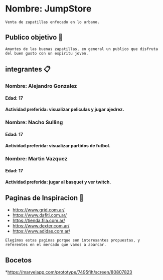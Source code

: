 # Nombre: JumpStore
```
Venta de zapatillas enfocado en lo urbano.
```
## Publico objetivo 🚀
``` 
Amantes de las buenas zapatillas, en general un publico que disfruta del buen gusto con un espiritu joven. 
```
## integrantes 📋
### Nombre: Alejandro Gonzalez
#### Edad: 17
#### Actividad preferida: visualizar peliculas y jugar ajedrez.
### Nombre: Nacho Sulling
#### Edad: 17
#### Actividad preferida: visualizar partidos de futbol.
### Nombre: Martin Vazquez
#### Edad: 17
#### Actividad preferida: jugar al basquet y ver twitch.
## Paginas de Inspiracion 📖
* https://www.grid.com.ar/
* https://www.dafiti.com.ar/
* https://tienda.fila.com.ar/
* https://www.dexter.com.ar/
* https://www.adidas.com.ar/
```
Elegimos estas paginas porque son interesantes propuestas, y referentes en el mercado que vamos a abarcar.
```
## Bocetos
*https://marvelapp.com/prototype/7495fih/screen/80807823



